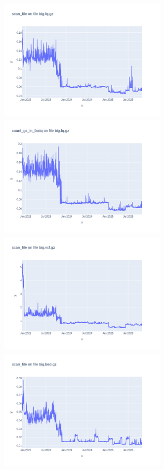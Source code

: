 ![](results/scan_file-big.fq.gz.png)

![](results/count_gs_in_fastq-big.fq.gz.png)

![](results/scan_file-big.vcf.gz.png)

![](results/scan_file-big.bed.gz.png)

